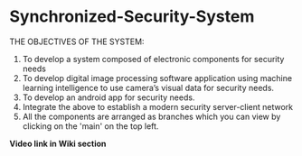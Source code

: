 # Synchronized-Security-System
THE OBJECTIVES OF THE SYSTEM:
1. To develop a system composed of electronic components for security needs
2. To develop digital image processing software application using machine learning
intelligence to use camera’s visual data for security needs.
3. To develop an android app for security needs.
4. Integrate the above to establish a modern security server-client network
5. All the components are arranged as branches which you can view by clicking on the 'main' on the top left.

**Video link in Wiki section**

